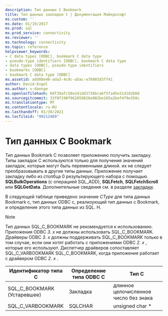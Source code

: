 ```yaml
---
description: Тип данных C Bookmark
title: Тип данных закладки C | Документация Майкрософт
ms.custom: ''
ms.date: 01/19/2017
ms.prod: sql
ms.prod_service: connectivity
ms.reviewer: ''
ms.technology: connectivity
ms.topic: reference
helpviewer_keywords:
- C data types [ODBC], bookmark C data type
- pseudo-type identifiers [ODBC], bookmark C data type
- data types [ODBC], pseudo-type identifiers
- bookmarks [ODBC]
- bookmark C data type [ODBC]
ms.assetid: add88e48-ada3-4c0c-a5ac-e78903d3ff41
author: David-Engel
ms.author: v-daenge
ms.openlocfilehash: 0df39afc58e241dd3736bca6f5fa45e31d102668
ms.sourcegitcommit: 33f0f190f962059826e002be165a2bef4f9e350c
ms.translationtype: MT
ms.contentlocale: ru-RU
ms.lasthandoff: 01/30/2021
ms.locfileid: "99212489"
---
```

# <a name="bookmark-c-data-type"></a>Тип данных C Bookmark
Тип данных Bookmark C позволяет приложению получить закладку. Типы закладок C используются только для получения значений закладок, которые могут быть переменными длиной. их не следует преобразовывать в другие типы данных. Приложение получает закладку либо из столбца 0 результирующего набора с помощью **SQLBulkOperations** (с операцией SQL_ADD), **SQLFetch**, **SQLFetchScroll** или **SQLGetData**. Дополнительные сведения см. в разделе [закладки](../../../odbc/reference/develop-app/bookmarks-odbc.md).  
  
 В следующей таблице приведено значение *CType* для типа данных Bookmark c, тип данных ODBC c, реализующий тип данных c Bookmark, и определение этого типа данных из SQL. H.  
  
> [!NOTE]
>  Тип данных SQL_C_BOOKMARK не рекомендуется к использованию. Приложения ODBC *3. x* не должны использовать SQL_C_BOOKMARK. Драйверы ODBC *3. x* должны поддерживать SQL_C_BOOKMARK только в том случае, если они хотят работать с приложениями ODBC *2. x* , которые его используют. Диспетчер драйверов сопоставляет SQL_C_VARBOOKMARK SQL_C_BOOKMARK, когда приложение работает с драйвером ODBC *2. x* .  
  
|Идентификатор типа C|Определение типа ODBC C|Тип C|  
|-----------------------|--------------------|------------|  
|SQL_C_BOOKMARK<br />(Устаревшее)|Закладка|длинное целочисленное число без знака|  
|SQL_C_VARBOOKMARK|SQLCHAR|unsigned char *|
